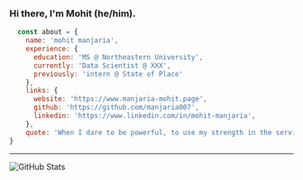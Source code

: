 ### Hi there, I'm Mohit (he/him).

```javascript
  const about = {
    name: 'mohit manjaria',
    experience: {
      education: 'MS @ Northeastern University',
      currently: 'Data Scientist @ XXX',
      previously: 'intern @ State of Place'
    },
    links: {
      website: 'https://www.manjaria-mohit.page',
      github: 'https://github.com/manjaria007',
      linkedin: 'https://www.linkedin.com/in/mohit-manjaria',
    },
    quote: 'When I dare to be powerful, to use my strength in the service of my vision, then it becomes less and less important whether I am afraid. - Audre Lorde'
}
```


----------------------------------------------------------------------------------------------------------------------------------------------------------------------

<!-- [![Mohit's GitHub stats](https://github-readme-stats.vercel.app/api?username=manjaria007)](https://github.com/manjaria007/github-readme-stats) -->
![GitHub Stats](https://github-readme-stats.vercel.app/api?username=manjaria007&show_icons=true&hide_rank=true&hide_border=true)

